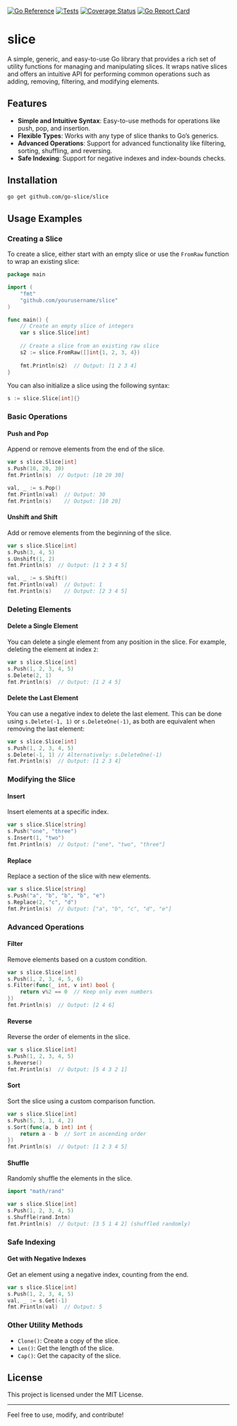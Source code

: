 [![Go Reference](https://pkg.go.dev/badge/github.com/go-slice/slice.svg)](https://pkg.go.dev/github.com/go-slice/slice)
[![Tests](https://github.com/go-slice/slice/actions/workflows/tests.yml/badge.svg)](https://github.com/go-slice/slice/actions/workflows/tests.yml)
[![Coverage Status](https://coveralls.io/repos/github/go-slice/slice/badge.svg?branch=main)](https://coveralls.io/github/go-slice/slice?branch=main)
[![Go Report Card](https://goreportcard.com/badge/github.com/go-slice/slice)](https://goreportcard.com/report/github.com/go-slice/slice)

# slice

A simple, generic, and easy-to-use Go library that provides a rich set of utility functions for managing and manipulating slices.
It wraps native slices and offers an intuitive API for performing common operations such as adding, removing, filtering, and modifying elements.

## Features

- **Simple and Intuitive Syntax**: Easy-to-use methods for operations like push, pop, and insertion.
- **Flexible Types**: Works with any type of slice thanks to Go’s generics.
- **Advanced Operations**: Support for advanced functionality like filtering, sorting, shuffling, and reversing.
- **Safe Indexing**: Support for negative indexes and index-bounds checks.

## Installation

```bash
go get github.com/go-slice/slice
```

## Usage Examples

### Creating a Slice

To create a slice, either start with an empty slice or use the `FromRaw` function to wrap an existing slice:

```go
package main

import (
    "fmt"
    "github.com/yourusername/slice"
)

func main() {
    // Create an empty slice of integers
    var s slice.Slice[int]
    
    // Create a slice from an existing raw slice
    s2 := slice.FromRaw([]int{1, 2, 3, 4})
    
    fmt.Println(s2)  // Output: [1 2 3 4]
}
```

You can also initialize a slice using the following syntax:

```go
s := slice.Slice[int]{}
```

### Basic Operations

#### Push and Pop
Append or remove elements from the end of the slice.

```go
var s slice.Slice[int]
s.Push(10, 20, 30)
fmt.Println(s)  // Output: [10 20 30]

val, _ := s.Pop()
fmt.Println(val)  // Output: 30
fmt.Println(s)    // Output: [10 20]
```

#### Unshift and Shift
Add or remove elements from the beginning of the slice.

```go
var s slice.Slice[int]
s.Push(3, 4, 5)
s.Unshift(1, 2)
fmt.Println(s)  // Output: [1 2 3 4 5]

val, _ := s.Shift()
fmt.Println(val)  // Output: 1
fmt.Println(s)    // Output: [2 3 4 5]
```

### Deleting Elements

#### Delete a Single Element

You can delete a single element from any position in the slice. For example, deleting the element at index `2`:

```go
var s slice.Slice[int]
s.Push(1, 2, 3, 4, 5)
s.Delete(2, 1)
fmt.Println(s)  // Output: [1 2 4 5]
```

#### Delete the Last Element

You can use a negative index to delete the last element. This can be done using `s.Delete(-1, 1)` or `s.DeleteOne(-1)`, as both are equivalent when removing the last element:

```go
var s slice.Slice[int]
s.Push(1, 2, 3, 4, 5)
s.Delete(-1, 1) // Alternatively: s.DeleteOne(-1)
fmt.Println(s)  // Output: [1 2 3 4]
```

### Modifying the Slice

#### Insert
Insert elements at a specific index.

```go
var s slice.Slice[string]
s.Push("one", "three")
s.Insert(1, "two")
fmt.Println(s)  // Output: ["one", "two", "three"]
```

#### Replace
Replace a section of the slice with new elements.

```go
var s slice.Slice[string]
s.Push("a", "b", "b", "b", "e")
s.Replace(2, "c", "d")
fmt.Println(s)  // Output: ["a", "b", "c", "d", "e"]
```

### Advanced Operations

#### Filter
Remove elements based on a custom condition.

```go
var s slice.Slice[int]
s.Push(1, 2, 3, 4, 5, 6)
s.Filter(func(_ int, v int) bool {
    return v%2 == 0  // Keep only even numbers
})
fmt.Println(s)  // Output: [2 4 6]
```

#### Reverse
Reverse the order of elements in the slice.

```go
var s slice.Slice[int]
s.Push(1, 2, 3, 4, 5)
s.Reverse()
fmt.Println(s)  // Output: [5 4 3 2 1]
```

#### Sort
Sort the slice using a custom comparison function.

```go
var s slice.Slice[int]
s.Push(5, 3, 1, 4, 2)
s.Sort(func(a, b int) int {
    return a - b  // Sort in ascending order
})
fmt.Println(s)  // Output: [1 2 3 4 5]
```

#### Shuffle
Randomly shuffle the elements in the slice.

```go
import "math/rand"

var s slice.Slice[int]
s.Push(1, 2, 3, 4, 5)
s.Shuffle(rand.Intn)
fmt.Println(s)  // Output: [3 5 1 4 2] (shuffled randomly)
```

### Safe Indexing

#### Get with Negative Indexes
Get an element using a negative index, counting from the end.

```go
var s slice.Slice[int]
s.Push(1, 2, 3, 4, 5)
val, _ := s.Get(-1)
fmt.Println(val)  // Output: 5
```

### Other Utility Methods

- `Clone()`: Create a copy of the slice.
- `Len()`: Get the length of the slice.
- `Cap()`: Get the capacity of the slice.

## License

This project is licensed under the MIT License.

---

Feel free to use, modify, and contribute!
